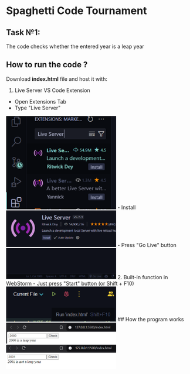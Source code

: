 # Spaghetti Code Tournament
## Task №1:  
The code checks whether the entered year is a leap year
<br>
## How to run the code ?
Download **index.html** file and host it with:  
1. Live Server VS Code Extension
  - Open Extensions Tab
  - Type "Live Server"
<img src="Screenshots/LiveServer.png" width="300">
  - Install
<img src="Screenshots/install.png" width="300">
  - Press "Go Live" button
<img src="Screenshots/GoLive.png" width="300">
2. Built-in function in WebStorm
  - Just press "Start" button (or Shift + F10)
<img src="Screenshots/WebStorm.png" width="300">
## How the program works
<img src="Screenshots/Leap.png" width="300">
<img src="Screenshots/Not Leap.png" width="300">
